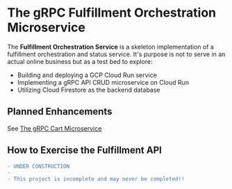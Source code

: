 # The gRPC Fulfillment Orchestration Microservice

The **Fulfillment Orchestration Service** is a skeleton implementation of a fulfillment orchestration and status 
service. It's purpose is not to serve in an actual online business but as a test bed to explore:

* Building and deploying a GCP Cloud Run service
* Implementing a gRPC API CRUD microservice on Cloud Run
* Utilizing Cloud Firestore as the backend database

## Planned Enhancements

See [The gRPC Cart Microservice](../cart/README.md#planned-enhancements)

## How to Exercise the Fulfillment API

```diff
- UNDER CONSTRUCTION
-
- This project is incomplete and may never be completed!!   
```
